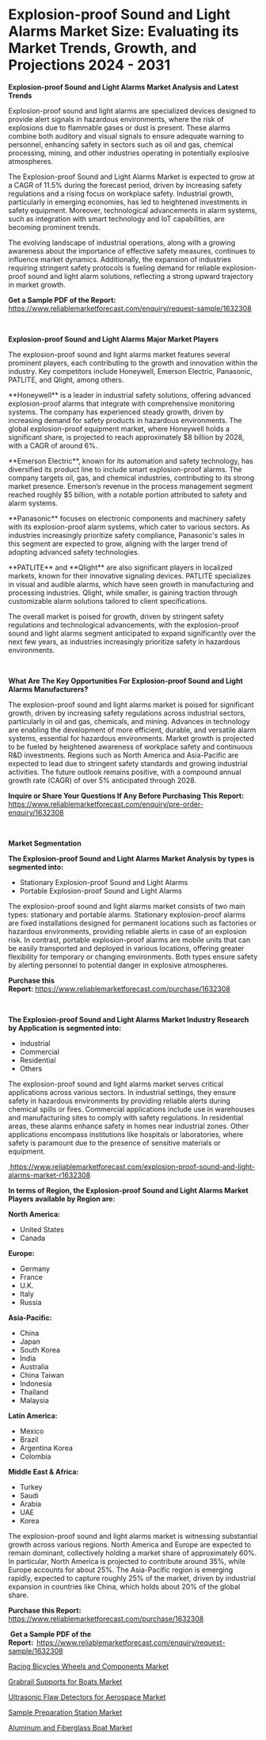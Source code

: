 <p><h1>Explosion-proof Sound and Light Alarms Market Size: Evaluating its Market Trends, Growth, and Projections 2024 - 2031</h1></p><p><strong>Explosion-proof Sound and Light Alarms Market Analysis and Latest Trends</strong></p>
<p><p>Explosion-proof sound and light alarms are specialized devices designed to provide alert signals in hazardous environments, where the risk of explosions due to flammable gases or dust is present. These alarms combine both auditory and visual signals to ensure adequate warning to personnel, enhancing safety in sectors such as oil and gas, chemical processing, mining, and other industries operating in potentially explosive atmospheres.</p><p>The Explosion-proof Sound and Light Alarms Market is expected to grow at a CAGR of 11.5% during the forecast period, driven by increasing safety regulations and a rising focus on workplace safety. Industrial growth, particularly in emerging economies, has led to heightened investments in safety equipment. Moreover, technological advancements in alarm systems, such as integration with smart technology and IoT capabilities, are becoming prominent trends. </p><p>The evolving landscape of industrial operations, along with a growing awareness about the importance of effective safety measures, continues to influence market dynamics. Additionally, the expansion of industries requiring stringent safety protocols is fueling demand for reliable explosion-proof sound and light alarm solutions, reflecting a strong upward trajectory in market growth.</p></p>
<p><strong>Get a Sample PDF of the Report:&nbsp;</strong> <a href="https://www.reliablemarketforecast.com/enquiry/request-sample/1632308?utm_campaign=1167&utm_medium=2&utm_source=Github&utm_content=ia&utm_term=27102024&utm_id=explosion-proof-sound-and-light-alarms">https://www.reliablemarketforecast.com/enquiry/request-sample/1632308</a></p>
<p>&nbsp;</p>
<p><strong>Explosion-proof Sound and Light Alarms Major Market Players</strong></p>
<p><p>The explosion-proof sound and light alarms market features several prominent players, each contributing to the growth and innovation within the industry. Key competitors include Honeywell, Emerson Electric, Panasonic, PATLITE, and Qlight, among others.</p><p>**Honeywell** is a leader in industrial safety solutions, offering advanced explosion-proof alarms that integrate with comprehensive monitoring systems. The company has experienced steady growth, driven by increasing demand for safety products in hazardous environments. The global explosion-proof equipment market, where Honeywell holds a significant share, is projected to reach approximately $8 billion by 2028, with a CAGR of around 6%.</p><p>**Emerson Electric**, known for its automation and safety technology, has diversified its product line to include smart explosion-proof alarms. The company targets oil, gas, and chemical industries, contributing to its strong market presence. Emerson’s revenue in the process management segment reached roughly $5 billion, with a notable portion attributed to safety and alarm systems.</p><p>**Panasonic** focuses on electronic components and machinery safety with its explosion-proof alarm systems, which cater to various sectors. As industries increasingly prioritize safety compliance, Panasonic's sales in this segment are expected to grow, aligning with the larger trend of adopting advanced safety technologies.</p><p>**PATLITE** and **Qlight** are also significant players in localized markets, known for their innovative signaling devices. PATLITE specializes in visual and audible alarms, which have seen growth in manufacturing and processing industries. Qlight, while smaller, is gaining traction through customizable alarm solutions tailored to client specifications.</p><p>The overall market is poised for growth, driven by stringent safety regulations and technological advancements, with the explosion-proof sound and light alarms segment anticipated to expand significantly over the next few years, as industries increasingly prioritize safety in hazardous environments.</p></p>
<p>&nbsp;</p>
<p><strong>What Are The Key Opportunities For Explosion-proof Sound and Light Alarms Manufacturers?</strong></p>
<p><p>The explosion-proof sound and light alarms market is poised for significant growth, driven by increasing safety regulations across industrial sectors, particularly in oil and gas, chemicals, and mining. Advances in technology are enabling the development of more efficient, durable, and versatile alarm systems, essential for hazardous environments. Market growth is projected to be fueled by heightened awareness of workplace safety and continuous R&D investments. Regions such as North America and Asia-Pacific are expected to lead due to stringent safety standards and growing industrial activities. The future outlook remains positive, with a compound annual growth rate (CAGR) of over 5% anticipated through 2028.</p></p>
<p><strong>Inquire or Share Your Questions If Any Before Purchasing This Report:</strong> <a href="https://www.reliablemarketforecast.com/enquiry/pre-order-enquiry/1632308?utm_campaign=1167&utm_medium=2&utm_source=Github&utm_content=ia&utm_term=27102024&utm_id=explosion-proof-sound-and-light-alarms">https://www.reliablemarketforecast.com/enquiry/pre-order-enquiry/1632308</a></p>
<p>&nbsp;</p>
<p><strong>Market Segmentation</strong></p>
<p><strong>The Explosion-proof Sound and Light Alarms Market Analysis by types is segmented into:</strong></p>
<p><ul><li>Stationary Explosion-proof Sound and Light Alarms</li><li>Portable Explosion-proof Sound and Light Alarms</li></ul></p>
<p><p>The explosion-proof sound and light alarms market consists of two main types: stationary and portable alarms. Stationary explosion-proof alarms are fixed installations designed for permanent locations such as factories or hazardous environments, providing reliable alerts in case of an explosion risk. In contrast, portable explosion-proof alarms are mobile units that can be easily transported and deployed in various locations, offering greater flexibility for temporary or changing environments. Both types ensure safety by alerting personnel to potential danger in explosive atmospheres.</p></p>
<p><strong>Purchase this Report:&nbsp;</strong><a href="https://www.reliablemarketforecast.com/purchase/1632308?utm_campaign=1167&utm_medium=2&utm_source=Github&utm_content=ia&utm_term=27102024&utm_id=explosion-proof-sound-and-light-alarms">https://www.reliablemarketforecast.com/purchase/1632308</a></p>
<p>&nbsp;</p>
<p><strong>The Explosion-proof Sound and Light Alarms Market Industry Research by Application is segmented into:</strong></p>
<p><ul><li>Industrial</li><li>Commercial</li><li>Residential</li><li>Others</li></ul></p>
<p><p>The explosion-proof sound and light alarms market serves critical applications across various sectors. In industrial settings, they ensure safety in hazardous environments by providing reliable alerts during chemical spills or fires. Commercial applications include use in warehouses and manufacturing sites to comply with safety regulations. In residential areas, these alarms enhance safety in homes near industrial zones. Other applications encompass institutions like hospitals or laboratories, where safety is paramount due to the presence of sensitive materials or equipment.</p></p>
<p><a href="https://www.reliablemarketforecast.com/explosion-proof-sound-and-light-alarms-market-r1632308?utm_campaign=1167&utm_medium=2&utm_source=Github&utm_content=ia&utm_term=27102024&utm_id=explosion-proof-sound-and-light-alarms">&nbsp;https://www.reliablemarketforecast.com/explosion-proof-sound-and-light-alarms-market-r1632308</a></p>
<p><strong>In terms of Region, the Explosion-proof Sound and Light Alarms Market Players available by Region are:</strong></p>
<p>
    <p> <strong> North America: </strong>
        <ul>
            <li>United States</li>
            <li>Canada</li>
        </ul>
        </p> 
    <p> <strong> Europe: </strong>
        <ul>
            <li>Germany</li>
            <li>France</li>
            <li>U.K.</li>
            <li>Italy</li>
            <li>Russia</li>
        </ul>
        </p> 
    <p> <strong> Asia-Pacific: </strong>
        <ul>
            <li>China</li>
            <li>Japan</li>
            <li>South Korea</li>
            <li>India</li>
            <li>Australia</li>
            <li>China Taiwan</li>
            <li>Indonesia</li>
            <li>Thailand</li>
            <li>Malaysia</li>
        </ul>
        </p> 
    <p> <strong> Latin America: </strong>
        <ul>
            <li>Mexico</li>
            <li>Brazil</li>
            <li>Argentina Korea</li>
            <li>Colombia</li>
        </ul>
        </p> 
    <p> <strong> Middle East & Africa: </strong>
        <ul>
            <li>Turkey</li>
            <li>Saudi</li>
            <li>Arabia</li>
            <li>UAE</li>
            <li>Korea</li>
        </ul>
    </p>
    </p>
<p><p>The explosion-proof sound and light alarms market is witnessing substantial growth across various regions. North America and Europe are expected to remain dominant, collectively holding a market share of approximately 60%. In particular, North America is projected to contribute around 35%, while Europe accounts for about 25%. The Asia-Pacific region is emerging rapidly, expected to capture roughly 25% of the market, driven by industrial expansion in countries like China, which holds about 20% of the global share.</p></p>
<p><strong>Purchase this Report: </strong><a href="https://www.reliablemarketforecast.com/purchase/1632308?utm_campaign=1167&utm_medium=2&utm_source=Github&utm_content=ia&utm_term=27102024&utm_id=explosion-proof-sound-and-light-alarms">https://www.reliablemarketforecast.com/purchase/1632308</a></p>
<p>&nbsp;<strong>Get a Sample PDF of the Report:&nbsp;&nbsp;</strong><a href="https://www.reliablemarketforecast.com/enquiry/request-sample/1632308?utm_campaign=1167&utm_medium=2&utm_source=Github&utm_content=ia&utm_term=27102024&utm_id=explosion-proof-sound-and-light-alarms">https://www.reliablemarketforecast.com/enquiry/request-sample/1632308</a></p>
<p><strong></strong></p>
<p><p><a href="https://issuu.com/reportprime-2/docs/racing-bicycles-wheels-and-componen_0d0643567e28f8?utm_campaign=1167&utm_medium=2&utm_source=Github&utm_content=ia&utm_term=27102024&utm_id=explosion-proof-sound-and-light-alarms">Racing Bicycles Wheels and Components Market</a></p><p><a href="https://www.linkedin.com/pulse/grabrail-supports-boats-market-ecosystem-competitive-landscape-g79de?utm_campaign=1167&utm_medium=2&utm_source=Github&utm_content=ia&utm_term=27102024&utm_id=explosion-proof-sound-and-light-alarms">Grabrail Supports for Boats Market</a></p><p><a href="https://github.com/wendisyqf/Market-Research-Report-List-1/blob/main/ultrasonic-flaw-detectors-for-aerospace-market.md?utm_campaign=1167&utm_medium=2&utm_source=Github&utm_content=ia&utm_term=27102024&utm_id=explosion-proof-sound-and-light-alarms">Ultrasonic Flaw Detectors for Aerospace Market</a></p><p><a href="https://www.linkedin.com/pulse/global-sample-preparation-station-market-focus-product-type-semi-automaticautomatic-abtge?utm_campaign=1167&utm_medium=2&utm_source=Github&utm_content=ia&utm_term=27102024&utm_id=explosion-proof-sound-and-light-alarms">Sample Preparation Station Market</a></p><p><a href="https://issuu.com/reportprime-2/docs/aluminum-and-fiberglass-boat-market_2b55bc58216eca?utm_campaign=1167&utm_medium=2&utm_source=Github&utm_content=ia&utm_term=27102024&utm_id=explosion-proof-sound-and-light-alarms">Aluminum and Fiberglass Boat Market</a></p></p>
